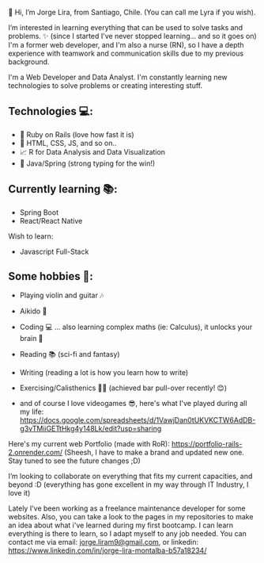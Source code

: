 👋 Hi, I’m Jorge Lira, from Santiago, Chile. (You can call me Lyra if you wish).

I’m interested in learning everything that can be used to solve tasks and problems. ✨
  (since I started I've never stopped learning... and so it goes on)
I'm a former web developer, and I'm also a nurse (RN), so I have a depth experience with teamwork and communication skills due to my previous background.

I'm a Web Developer and Data Analyst. I'm constantly learning new technologies to solve problems or creating interesting stuff.

## Technologies 💻:
- 🔻 Ruby on Rails (love how fast it is)
- 🔰 HTML, CSS, JS, and so on..
- 📈 R for Data Analysis and Data Visualization
- 🍃 Java/Spring (strong typing for the win!)

## Currently learning 📚:
- Spring Boot
- React/React Native

Wish to learn:
- Javascript Full-Stack


## Some hobbies 🌺:
- Playing violin and guitar 🎶
- Aikido 🥋
- Coding 💻  ... also learning complex maths (ie: Calculus), it unlocks your brain 🤯
- Reading 📚 (sci-fi and fantasy)
- Writing (reading a lot is how you learn how to write)
- Exercising/Calisthenics 🏃‍♂️ (achieved bar pull-over recently! 😊)

- and of course I love videogames 😎, here's what I've played during all my life: https://docs.google.com/spreadsheets/d/1VawjDan0tUKVKCTW6AdDB-g3vTMiiGETtHkg4y148Lk/edit?usp=sharing

Here's my current web Portfolio (made with RoR): https://portfolio-rails-2.onrender.com/  (Sheesh, I have to make a brand and updated new one. Stay tuned to see the future changes ;D)

I’m looking to collaborate on everything that fits my current capacities, and beyond :D  (everything has gone excellent in my way through IT Industry, I love it)

Lately I've been working as a freelance maintenance developer for some websites. Also, you can take a look to the pages in my repositories to make an idea about what i've learned during my first bootcamp. I can learn everything is there to learn, so I adapt myself to any job needed.
You can contact me via email: jorge.liram9@gmail.com, or linkedin: https://www.linkedin.com/in/jorge-lira-montalba-b57a18234/

<!---
Lyrachan/Lyrachan is a ✨ special ✨ repository because its `README.md` (this file) appears on your GitHub profile.
You can click the Preview link to take a look at your changes.
--->
